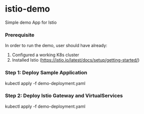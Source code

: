 # istio-demo
Simple demo App for Istio

### Prerequisite 
In order to run the demo, user should have already: 
1. Configured a working K8s cluster
2. Installed Istio (https://istio.io/latest/docs/setup/getting-started/)

### Step 1: Deploy Sample Application 
kubectl apply -f demo-deployment.yaml

### Step 2: Deploy Istio Gateway and VirtualServices 
kubectl apply -f demo-deployment.yaml

